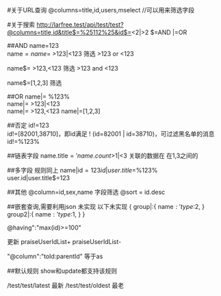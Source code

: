 #关于URL查询
@columns=title,id,users,mselect  //可以用来筛选字段

#关于搜索
http://larfree.test/api/test/test?@columns=title,id&title$=%25112%25&id$=<2|>2
$=AND
|=OR

##AND
name=123      
name$= %123%    
name$= >123|<123  筛选   >123 or <123

name$= >123,<123  筛选   >123 and <123

name$=[1,2,3]   筛选

##OR
name|= %123%  
name|= >123|<123  
name|= >123,<123 
name|=[1,2,3]

##否定
id!=123  
id!=[82001,38710]，即id满足 ! (id=82001 | id=38710)，可过滤黑名单的消息  
id!=%123%
 

##链表字段
name.title$='%'.123.'%'   name字段连表
name.count$>1|<3  关联的数据在 在1,3之间的

##多字段 
规则同上 
name|id$=123   
id|user.title$=%123%   
user.id|user.title$=123    


##其他
@column=id,sex,name    字段筛选
@sort = id.desc

##嵌套查询,需要利用json 未实现 以下未实现
{
    group|:{
        name$:'%员工%',
        type$:2,
    }
    group2|:{
        name$:'%老板%',
        type$:1,
    }
}


@having":"max(id)>=100"   


更新
praiseUserIdList+
praiseUserIdList-


"@column":"toId:parentId"  等于as



##默认规则 
show和update都支持该规则

/test/test/latest 最新
/test/test/oldest 最老
